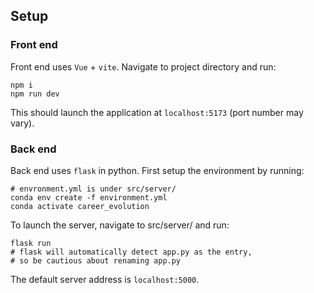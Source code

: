 ## Setup

### Front end
Front end uses `Vue` + `vite`.
Navigate to project directory and run:
```shell
npm i 
npm run dev
```
This should launch the application at `localhost:5173` (port number may vary). 

### Back end
Back end uses `flask` in python. 
First setup the environment by running:
```shell
# envronment.yml is under src/server/
conda env create -f environment.yml
conda activate career_evolution
```
To launch the server, navigate to src/server/ and run:
```shell
flask run
# flask will automatically detect app.py as the entry, 
# so be cautious about renaming app.py
```
The default server address is `localhost:5000`. 






